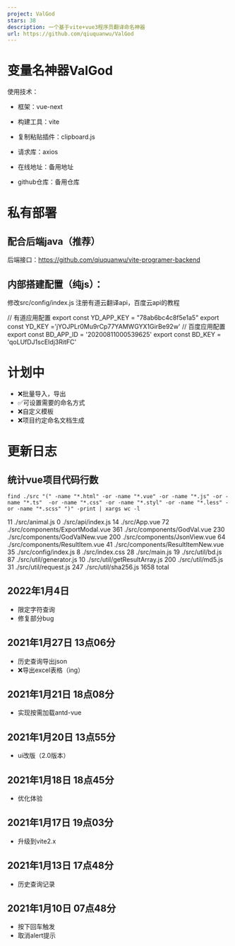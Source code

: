 ```yaml
---
project: ValGod
stars: 38
description: 一个基于vite+vue3程序员翻译命名神器
url: https://github.com/qiuquanwu/ValGod
---
```


变量名神器ValGod
===========

使用技术：

-   框架：vue-next
-   构建工具：vite
-   复制粘贴插件：clipboard.js
-   请求库：axios

-   在线地址：备用地址
-   github仓库：备用仓库

私有部署
====

配合后端java（推荐）
------------

后端接口：https://github.com/qiuquanwu/vite-programer-backend

内部搭建配置（纯js）：
------------

修改src/config/index.js 注册有道云翻译api，百度云api的教程

// 有道应用配置
export const YD\_APP\_KEY \= "78ab6bc4c8f5e1a5"
export const YD\_KEY \='jYOJPLr0Mu9rCp77YAMWGYX1GirBe92w'
// 百度应用配置
export const BD\_APP\_ID \= '20200811000539625'
export const BD\_KEY \= 'qoLUfDJ1scEIdj3RitFC'

计划中
===

-   ❌批量导入，导出
-   ✅️可设置需要的命名方式
-   ❌自定义模板
-   ❌项目约定命名文档生成

更新日志
====

统计vue项目代码行数
-----------

```
find ./src "(" -name "*.html" -or -name "*.vue" -or -name "*.js" -or -name "*.ts"  -or -name "*.css" -or -name "*.styl" -or -name "*.less" -or -name "*.scss" ")" -print | xargs wc -l
```

   11 ./src/animal.js
    0 ./src/api/index.js
   14 ./src/App.vue
   72 ./src/components/ExportModal.vue
  361 ./src/components/GodVal.vue
  230 ./src/components/GodValNew.vue
  200 ./src/components/JsonView.vue
   64 ./src/components/ResultItem.vue
   41 ./src/components/ResultItemNew.vue
   35 ./src/config/index.js
    8 ./src/index.css
   28 ./src/main.js
   19 ./src/util/bd.js
   87 ./src/util/generator.js
   10 ./src/util/getResultArray.js
  200 ./src/util/md5.js
   31 ./src/util/request.js
  247 ./src/util/sha256.js
 1658 total

2022年1月4日
---------

-   限定字符查询
-   修复部分bug

2021年1月27日 13点06分
-----------------

-   历史查询导出json
-   ❌导出excel表格（ing）

2021年1月21日 18点08分
-----------------

-   实现按需加载antd-vue

2021年1月20日 13点55分
-----------------

-   ui改版（2.0版本）

2021年1月18日 18点45分
-----------------

-   优化体验

2021年1月17日 19点03分
-----------------

-   升级到vite2.x

2021年1月13日 17点48分
-----------------

-   历史查询记录

2021年1月10日 07点48分
-----------------

-   按下回车触发
-   取消alert提示

